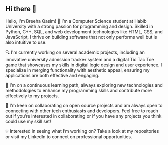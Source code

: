 ## Hi there 👋

<!--
**breehaqasim/breehaqasim** is a ✨ _special_ ✨ repository because its `README.md` (this file) appears on your GitHub profile.

Here are some ideas to get you started:

- 🔭 I’m currently working on ...
- 🌱 I’m currently learning ...
- 👯 I’m looking to collaborate on ...
- 🤔 I’m looking for help with ...
- 💬 Ask me about ...
- 📫 How to reach me: ...
- 😄 Pronouns: ...
- ⚡ Fun fact: ...
-->
Hello, I'm Breeha Qasim! 👋 I’m a Computer Science student at Habib University with a strong passion for programming and design. Skilled in Python, C++, SQL, and web development technologies like HTML, CSS, and JavaScript, I thrive on building software that not only performs well but is also intuitive to use.

🔍 I'm currently working on several academic projects, including an innovative university admission tracker system and a digital Tic Tac Toe game that showcases my skills in digital logic design and user experience. I specialize in merging functionality with aesthetic appeal, ensuring my applications are both effective and engaging.

🌱 I’m on a continuous learning path, always exploring new technologies and methodologies to enhance my programming skills and contribute more effectively to my projects.

👥 I'm keen on collaborating on open source projects and am always open to connecting with other tech enthusiasts and developers. Feel free to reach out if you’re interested in collaborating or if you have any projects you think could use my skill set!

💡 Interested in seeing what I’m working on? Take a look at my repositories or visit my LinkedIn to connect on professional opportunities.
